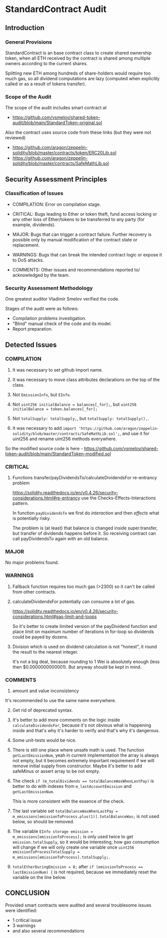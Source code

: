 # StandardContract Audit

## Introduction

### General Provisions
StandardContract is an base contract class to create shared ownership token,
when all ETH received by the contract is shared among multiple owners according to the current shares.

Splitting new ETH among hundreds of share-holders would require too much gas, 
so all dividend computations are lazy (computed when explicitly called or as a result of tokens transfer).

### Scope of the Audit

The scope of the audit includes smart contract at 
- https://github.com/vsmelov/shared-token-audit/blob/main/StandardToken-original.sol

Also the contract uses source code from these links (but they were not reviewed) 
- https://github.com/aragon/zeppelin-solidity/blob/master/contracts/token/ERC20Lib.sol
- https://github.com/aragon/zeppelin-solidity/blob/master/contracts/SafeMathLib.sol


## Security Assessment Principles

### Classification of Issues

* COMPILATION: Error on compilation stage.

* CRITICAL: Bugs leading to Ether or token theft, fund access locking or any other loss of Ether/tokens to be transferred to any party (for example, dividends). 

* MAJOR: Bugs that can trigger a contract failure. Further recovery is possible only by manual modification of the contract state or replacement. 

* WARNINGS: Bugs that can break the intended contract logic or expose it to DoS attacks. 

* COMMENTS: Other issues and recommendations reported to/ acknowledged by the team.


### Security Assessment Methodology

One greatest auditor Vladimir Smelov verified the code.

Stages of the audit were as follows:

* Compilation problems investigation.
* "Blind" manual check of the code and its model.  
* Report preparation.


## Detected Issues

### COMPILATION

1. It was necessary to set github import name.

2. It was necessary to move class attributes declarations on the top of the class. 

3. Not `EmissionInfo`, but `EInfo`.

3. Not `uint256 initialBalance = balances[_for];`, but `uint256 initialBalance = token.balances[_for];`

4. Not `totalSupply: totalSupply,`, but `totalSupply: totalSupply(),`.

5. It was necessary to add `import 'https://github.com/aragon/zeppelin-solidity/blob/master/contracts/SafeMathLib.sol';`, 
and use it for uint256 and rename uint256 methods everywhere.

So the modified source code is here - https://github.com/vsmelov/shared-token-audit/blob/main/StandardToken-modified.sol

### CRITICAL

1. Functions transfer/payDividendsTo/calculateDividendsFor re-entrancy problem

    https://solidity.readthedocs.io/en/v0.4.26/security-considerations.html#re-entrancy
    use the Checks-Effects-Interactions pattern.
    
    In function `payDividendsTo` we first do *interaction* and then *effects* what is potentially risky. 

    The problem is (at least) that balance is changed inside super.transfer, 
    but transfer of dividends happens before it. So receiving contract can call payDividendsTo again with an old balance. 

### MAJOR

No major problems found.

### WARNINGS

1. Fallback function requires too much gas (>2300) so it can't be called from other contracts.

2. calculateDividendsFor potentially can consume a lot of gas.

    https://solidity.readthedocs.io/en/v0.4.26/security-considerations.html#gas-limit-and-loops

    So it's better to create limited version of the payDividend function and place limit on maximum number of iterations in for-loop
    so dividends could be payed by dozens.  

3. Division which is used on dividend calculation is not "honest", it round the result to the nearest integer.
    
    It's not a big deal, because rounding to 1 Wei is absolutely enough (less then $0.0000000000001).
    But anyway should be kept in mind. 

### COMMENTS

1. amount and value inconsistency

It's recommended to use the same name everywhere. 

2. Get rid of deprecated syntax.

3. It's better to add more comments on the logic inside `calculateDividendsFor`,
because it's not obvious what is happening inside and that's why it's harder to verify and that's why it's dangerous. 

4. Some unit-tests would be nice.

5. There is still one place where unsafe math is used. The function `getLastEmissionNum`, yeah in current implementation the array is always not empty, but it becomes extremely important requirement if we will remove initial supply from constructor. Maybe it's better to add safeMinus or assert array to be not empty.

6. The check `if (m_totalDividends == totalBalanceWasWhenLastPay)` is better to do with indexes from `m_lastAccountEmission` and `getLastEmissionNum`.

    This is more consistent with the essence of the check.

7. The last variable set `totalBalanceWasWhenLastPay = m_emissions[emissionToProcess.plus(1)].totalBalanceWas;` is not used below, so should be removed.

8. The variable `EInfo storage emission = m_emissions[emissionToProcess];` is only used twice to get `emission.totalSupply`, so it would be interesting, how gas consumption will change if we will only create one variable once `uint256 emissionToProcessTotalSupply = m_emissions[emissionToProcess].totalSupply;`.

9. `totalEtherDuringEmission = 0;` after `if (emissionToProcess == lastEmissionNum) {` is not required, because we immediately reset the variable on the line below.
                

## CONCLUSION

Provided smart contracts were audited and several troublesome issues were identified:
 - 1 critical issue
 - 3 warnings
 - and also several recommendations
